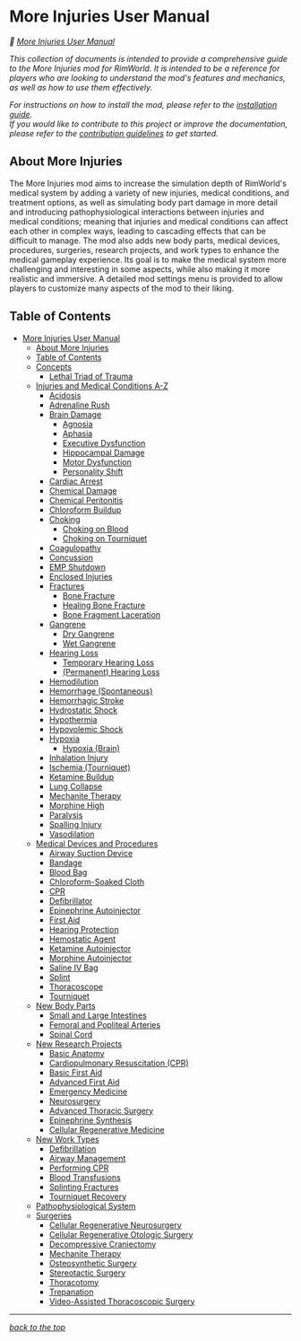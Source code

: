 # More Injuries User Manual

<!-- @generate_breadcrumb_trail {"template": "_:file_folder: {0}_", "connector": " :arrow_right: "} -->
_:file_folder: [More Injuries User Manual](/docs/wiki/README.md)_
<!-- @end_generated_block -->

_This collection of documents is intended to provide a comprehensive guide to the More Injuries mod for RimWorld. It is intended to be a reference for players who are looking to understand the mod's features and mechanics, as well as how to use them effectively._

_For instructions on how to install the mod, please refer to the [installation guide](https://github.com/frederik-hoeft/rimworld-more-injuries/blob/main/INSTALL.md)._  
_If you would like to contribute to this project or improve the documentation, please refer to the [contribution guidelines](https://github.com/frederik-hoeft/rimworld-more-injuries/blob/main/CONTRIBUTING.md) to get started._

## About More Injuries

The More Injuries mod aims to increase the simulation depth of RimWorld's medical system by adding a variety of new injuries, medical conditions, and treatment options, as well as simulating body part damage in more detail and introducing pathophysiological interactions between injuries and medical conditions; meaning that injuries and medical conditions can affect each other in complex ways, leading to cascading effects that can be difficult to manage. The mod also adds new body parts, medical devices, procedures, surgeries, research projects, and work types to enhance the medical gameplay experience.
Its goal is to make the medical system more challenging and interesting in some aspects, while also making it more realistic and immersive. A detailed mod settings menu is provided to allow players to customize many aspects of the mod to their liking.

## Table of Contents

<!-- @generate_toc {"source": ".", "indent": 2} -->
- [More Injuries User Manual](/docs/wiki/README.md#more-injuries-user-manual)
  - [About More Injuries](/docs/wiki/README.md#about-more-injuries)
  - [Table of Contents](/docs/wiki/README.md#table-of-contents)
  - [Concepts](/docs/wiki/concepts.md#concepts)
    - [Lethal Triad of Trauma](/docs/wiki/concepts.md#lethal-triad-of-trauma)
  - [Injuries and Medical Conditions A-Z](/docs/wiki/injuries/README.md#injuries-and-medical-conditions-a-z)
    - [Acidosis](/docs/wiki/injuries/acidosis.md#acidosis)
    - [Adrenaline Rush](/docs/wiki/injuries/adrenaline-rush.md#adrenaline-rush)
    - [Brain Damage](/docs/wiki/injuries/brain-damage.md#brain-damage)
      - [Agnosia](/docs/wiki/injuries/brain-damage.md#agnosia)
      - [Aphasia](/docs/wiki/injuries/brain-damage.md#aphasia)
      - [Executive Dysfunction](/docs/wiki/injuries/brain-damage.md#executive-dysfunction)
      - [Hippocampal Damage](/docs/wiki/injuries/brain-damage.md#hippocampal-damage)
      - [Motor Dysfunction](/docs/wiki/injuries/brain-damage.md#motor-dysfunction)
      - [Personality Shift](/docs/wiki/injuries/brain-damage.md#personality-shift)
    - [Cardiac Arrest](/docs/wiki/injuries/cardiac-arrest.md#cardiac-arrest)
    - [Chemical Damage](/docs/wiki/injuries/chemical-damage.md#chemical-damage)
    - [Chemical Peritonitis](/docs/wiki/injuries/chemical-peritonitis.md#chemical-peritonitis)
    - [Chloroform Buildup](/docs/wiki/injuries/chloroform-buildup.md#chloroform-buildup)
    - [Choking](/docs/wiki/injuries/choking.md#choking)
      - [Choking on Blood](/docs/wiki/injuries/choking.md#choking-on-blood)
      - [Choking on Tourniquet](/docs/wiki/injuries/choking.md#choking-on-tourniquet)
    - [Coagulopathy](/docs/wiki/injuries/coagulopathy.md#coagulopathy)
    - [Concussion](/docs/wiki/injuries/concussion.md#concussion)
    - [EMP Shutdown](/docs/wiki/injuries/emp-shutdown.md#emp-shutdown)
    - [Enclosed Injuries](/docs/wiki/injuries/enclosed-injuries.md#enclosed-injuries)
    - [Fractures](/docs/wiki/injuries/fractures.md#fractures)
      - [Bone Fracture](/docs/wiki/injuries/fractures.md#bone-fracture)
      - [Healing Bone Fracture](/docs/wiki/injuries/fractures.md#healing-bone-fracture)
      - [Bone Fragment Laceration](/docs/wiki/injuries/fractures.md#bone-fragment-laceration)
    - [Gangrene](/docs/wiki/injuries/gangrene.md#gangrene)
      - [Dry Gangrene](/docs/wiki/injuries/gangrene.md#dry-gangrene)
      - [Wet Gangrene](/docs/wiki/injuries/gangrene.md#wet-gangrene)
    - [Hearing Loss](/docs/wiki/injuries/hearing-loss.md#hearing-loss)
      - [Temporary Hearing Loss](/docs/wiki/injuries/hearing-loss.md#temporary-hearing-loss)
      - [(Permanent) Hearing Loss](/docs/wiki/injuries/hearing-loss.md#permanent-hearing-loss)
    - [Hemodilution](/docs/wiki/injuries/hemodilution.md#hemodilution)
    - [Hemorrhage (Spontaneous)](/docs/wiki/injuries/hemorrhage.md#hemorrhage-spontaneous)
    - [Hemorrhagic Stroke](/docs/wiki/injuries/hemorrhagic-stroke.md#hemorrhagic-stroke)
    - [Hydrostatic Shock](/docs/wiki/injuries/hydrostatic-shock.md#hydrostatic-shock)
    - [Hypothermia](/docs/wiki/injuries/hypothermia.md#hypothermia)
    - [Hypovolemic Shock](/docs/wiki/injuries/hypovolemic-shock.md#hypovolemic-shock)
    - [Hypoxia](/docs/wiki/injuries/hypoxia.md#hypoxia)
      - [Hypoxia (Brain)](/docs/wiki/injuries/hypoxia.md#hypoxia-brain)
    - [Inhalation Injury](/docs/wiki/injuries/inhalation-injury.md#inhalation-injury)
    - [Ischemia (Tourniquet)](/docs/wiki/injuries/ischemia.md#ischemia-tourniquet)
    - [Ketamine Buildup](/docs/wiki/injuries/ketamine-buildup.md#ketamine-buildup)
    - [Lung Collapse](/docs/wiki/injuries/lung-collapse.md#lung-collapse)
    - [Mechanite Therapy](/docs/wiki/injuries/mechanite-therapy.md#mechanite-therapy)
    - [Morphine High](/docs/wiki/injuries/morphine-high.md#morphine-high)
    - [Paralysis](/docs/wiki/injuries/paralysis.md#paralysis)
    - [Spalling Injury](/docs/wiki/injuries/spalling-injury.md#spalling-injury)
    - [Vasodilation](/docs/wiki/injuries/vasodilation.md#vasodilation)
  - [Medical Devices and Procedures](/docs/wiki/medical-devices.md#medical-devices-and-procedures)
    - [Airway Suction Device](/docs/wiki/medical-devices.md#airway-suction-device)
    - [Bandage](/docs/wiki/medical-devices.md#bandage)
    - [Blood Bag](/docs/wiki/medical-devices.md#blood-bag)
    - [Chloroform-Soaked Cloth](/docs/wiki/medical-devices.md#chloroform-soaked-cloth)
    - [CPR](/docs/wiki/medical-devices.md#cpr)
    - [Defibrillator](/docs/wiki/medical-devices.md#defibrillator)
    - [Epinephrine Autoinjector](/docs/wiki/medical-devices.md#epinephrine-autoinjector)
    - [First Aid](/docs/wiki/medical-devices.md#first-aid)
    - [Hearing Protection](/docs/wiki/medical-devices.md#hearing-protection)
    - [Hemostatic Agent](/docs/wiki/medical-devices.md#hemostatic-agent)
    - [Ketamine Autoinjector](/docs/wiki/medical-devices.md#ketamine-autoinjector)
    - [Morphine Autoinjector](/docs/wiki/medical-devices.md#morphine-autoinjector)
    - [Saline IV Bag](/docs/wiki/medical-devices.md#saline-iv-bag)
    - [Splint](/docs/wiki/medical-devices.md#splint)
    - [Thoracoscope](/docs/wiki/medical-devices.md#thoracoscope)
    - [Tourniquet](/docs/wiki/medical-devices.md#tourniquet)
  - [New Body Parts](/docs/wiki/body-parts.md#new-body-parts)
    - [Small and Large Intestines](/docs/wiki/body-parts.md#small-and-large-intestines)
    - [Femoral and Popliteal Arteries](/docs/wiki/body-parts.md#femoral-and-popliteal-arteries)
    - [Spinal Cord](/docs/wiki/body-parts.md#spinal-cord)
  - [New Research Projects](/docs/wiki/research.md#new-research-projects)
    - [Basic Anatomy](/docs/wiki/research.md#basic-anatomy)
    - [Cardiopulmonary Resuscitation (CPR)](/docs/wiki/research.md#cardiopulmonary-resuscitation-cpr)
    - [Basic First Aid](/docs/wiki/research.md#basic-first-aid)
    - [Advanced First Aid](/docs/wiki/research.md#advanced-first-aid)
    - [Emergency Medicine](/docs/wiki/research.md#emergency-medicine)
    - [Neurosurgery](/docs/wiki/research.md#neurosurgery)
    - [Advanced Thoracic Surgery](/docs/wiki/research.md#advanced-thoracic-surgery)
    - [Epinephrine Synthesis](/docs/wiki/research.md#epinephrine-synthesis)
    - [Cellular Regenerative Medicine](/docs/wiki/research.md#cellular-regenerative-medicine)
  - [New Work Types](/docs/wiki/work-types.md#new-work-types)
    - [Defibrillation](/docs/wiki/work-types.md#defibrillation)
    - [Airway Management](/docs/wiki/work-types.md#airway-management)
    - [Performing CPR](/docs/wiki/work-types.md#performing-cpr)
    - [Blood Transfusions](/docs/wiki/work-types.md#blood-transfusions)
    - [Splinting Fractures](/docs/wiki/work-types.md#splinting-fractures)
    - [Tourniquet Recovery](/docs/wiki/work-types.md#tourniquet-recovery)
  - [Pathophysiological System](/docs/wiki/pathophysiological-system.md#pathophysiological-system)
  - [Surgeries](/docs/wiki/surgeries.md#surgeries)
    - [Cellular Regenerative Neurosurgery](/docs/wiki/surgeries.md#cellular-regenerative-neurosurgery)
    - [Cellular Regenerative Otologic Surgery](/docs/wiki/surgeries.md#cellular-regenerative-otologic-surgery)
    - [Decompressive Craniectomy](/docs/wiki/surgeries.md#decompressive-craniectomy)
    - [Mechanite Therapy](/docs/wiki/surgeries.md#mechanite-therapy)
    - [Osteosynthetic Surgery](/docs/wiki/surgeries.md#osteosynthetic-surgery)
    - [Stereotactic Surgery](/docs/wiki/surgeries.md#stereotactic-surgery)
    - [Thoracotomy](/docs/wiki/surgeries.md#thoracotomy)
    - [Trepanation](/docs/wiki/surgeries.md#trepanation)
    - [Video-Assisted Thoracoscopic Surgery](/docs/wiki/surgeries.md#video-assisted-thoracoscopic-surgery)
<!-- @end_generated_block -->

<!-- @generate_link_to_top {"template": "---\n_[back to the top]({1})_"} -->
---
_[back to the top](#more-injuries-user-manual)_
<!-- @end_generated_block -->
